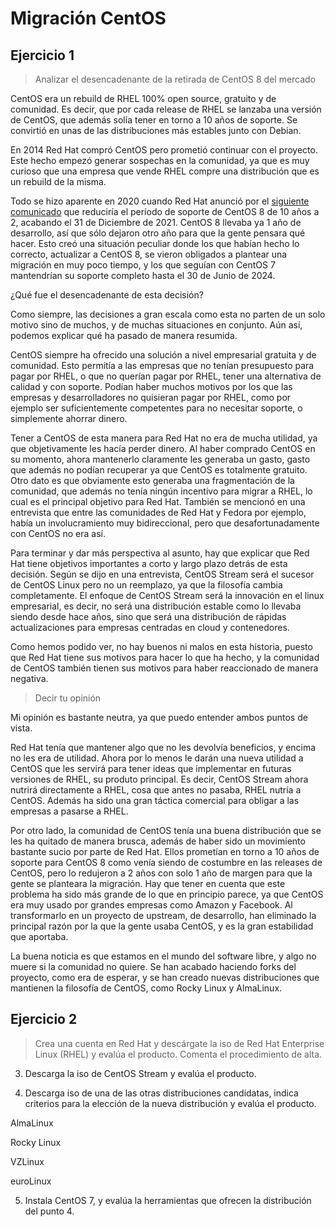 # Migración CentOS

## Ejercicio 1

> Analizar el desencadenante de la retirada de CentOS 8 del mercado

CentOS era un rebuild de RHEL 100% open source, gratuito y de comunidad. Es decir, que por cada release de RHEL se lanzaba una versión de CentOS, que además solía tener en torno a 10 años de soporte. Se convirtió en unas de las distribuciones más estables junto con Debian.

En 2014 Red Hat compró CentOS pero prometió continuar con el proyecto. Este hecho empezó generar sospechas en la comunidad, ya que es muy curioso que una empresa que vende RHEL compre una distribución que es un rebuild de la misma.

Todo se hizo aparente en 2020 cuando Red Hat anunció por el [siguiente comunicado](https://lists.centos.org/pipermail/centos-announce/2020-December/048208.html) que reduciría el período de soporte de CentOS 8 de 10 años a 2, acabando el 31 de Diciembre de 2021. CentOS 8 llevaba ya 1 año de desarrollo, así que sólo dejaron otro año para que la gente pensara qué hacer. Esto creó una situación peculiar donde los que habían hecho lo correcto, actualizar a CentOS 8, se vieron obligados a plantear una migración en muy poco tiempo, y los que seguían con CentOS 7 mantendrían su soporte completo hasta el 30 de Junio de 2024.

¿Qué fue el desencadenante de esta decisión?

Como siempre, las decisiones a gran escala como esta no parten de un solo motivo sino de muchos, y de muchas situaciones en conjunto. Aún así, podemos explicar qué ha pasado de manera resumida.

CentOS siempre ha ofrecido una solución a nivel empresarial gratuita y de comunidad. Esto permitía a las empresas que no tenían presupuesto para pagar por RHEL, o que no querían pagar por RHEL, tener una alternativa de calidad y con soporte. Podían haber muchos motivos por los que las empresas y desarrolladores no quisieran pagar por RHEL, como por ejemplo ser suficientemente competentes para no necesitar soporte, o simplemente ahorrar dinero.

Tener a CentOS de esta manera para Red Hat no era de mucha utilidad, ya que objetivamente les hacía perder dinero. Al haber comprado CentOS en su momento, ahora mantenerlo claramente les generaba un gasto, gasto que además no podían recuperar ya que CentOS es totalmente gratuito. Otro dato es que obviamente esto generaba una fragmentación de la comunidad, que además no tenía ningún incentivo para migrar a RHEL, lo cual es el principal objetivo para Red Hat. También se mencionó en una entrevista que entre las comunidades de Red Hat y Fedora por ejemplo, había un involucramiento muy bidireccional, pero que desafortunadamente con CentOS no era así.

Para terminar y dar más perspectiva al asunto, hay que explicar que Red Hat tiene objetivos importantes a corto y largo plazo detrás de esta decisión. Según se dijo en una entrevista, CentOS Stream será el sucesor de CentOS Linux pero no un reemplazo, ya que la filosofía cambia completamente. El enfoque de CentOS Stream será la innovación en el linux empresarial, es decir, no será una distribución estable como lo llevaba siendo desde hace años, sino que será una distribución de rápidas actualizaciones para empresas centradas en cloud y contenedores.

Como hemos podido ver, no hay buenos ni malos en esta historia, puesto que Red Hat tiene sus motivos para hacer lo que ha hecho, y la comunidad de CentOS también tienen sus motivos para haber reaccionado de manera negativa.

> Decir tu opinión

Mi opinión es bastante neutra, ya que puedo entender ambos puntos de vista.

Red Hat tenía que mantener algo que no les devolvía beneficios, y encima no les era de utilidad. Ahora por lo menos le darán una nueva utilidad a CentOS que les servirá para tener ideas que implementar en futuras versiones de RHEL, su produto principal. Es decir, CentOS Stream ahora nutrirá directamente a RHEL, cosa que antes no pasaba, RHEL nutría a CentOS. Además ha sido una gran táctica comercial para obligar a las empresas a pasarse a RHEL.

Por otro lado, la comunidad de CentOS tenía una buena distribución que se les ha quitado de manera brusca, además de haber sido un movimiento bastante sucio por parte de Red Hat. Ellos prometían en torno a 10 años de soporte para CentOS 8 como venía siendo de costumbre en las releases de CentOS, pero lo redujeron a 2 años con solo 1 año de margen para que la gente se planteara la migración. Hay que tener en cuenta que este problema ha sido más grande de lo que en principio parece, ya que CentOS era muy usado por grandes empresas como Amazon y Facebook. Al transformarlo en un proyecto de upstream, de desarrollo, han eliminado la principal razón por la que la gente usaba CentOS, y es la gran estabilidad que aportaba.

La buena noticia es que estamos en el mundo del software libre, y algo no muere si la comunidad no quiere. Se han acabado haciendo forks del proyecto, como era de esperar, y se han creado nuevas distribuciones que mantienen la filosofía de CentOS, como Rocky Linux y AlmaLinux.

## Ejercicio 2

> Crea una cuenta en Red Hat y descárgate la iso de Red Hat Enterprise Linux (RHEL) y evalúa el producto. Comenta el procedimiento de alta.














3. Descarga la iso de CentOS Stream y evalúa el producto.






4. Descarga iso de una de las otras distribuciones candidatas, indica criterios para la elección de la nueva distribución y evalúa el producto.



AlmaLinux

Rocky Linux

VZLinux

euroLinux




5. Instala CentOS 7, y evalúa la herramientas que ofrecen la distribución del punto 4.













## 


```shell
```

![]()
